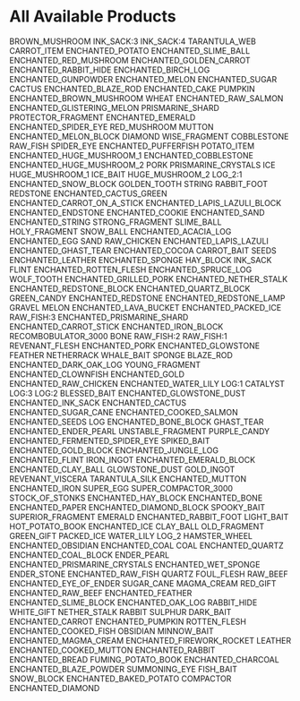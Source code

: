 # All Available Products
BROWN_MUSHROOM
INK_SACK:3
INK_SACK:4
TARANTULA_WEB
CARROT_ITEM
ENCHANTED_POTATO
ENCHANTED_SLIME_BALL
ENCHANTED_RED_MUSHROOM
ENCHANTED_GOLDEN_CARROT
ENCHANTED_RABBIT_HIDE
ENCHANTED_BIRCH_LOG
ENCHANTED_GUNPOWDER
ENCHANTED_MELON
ENCHANTED_SUGAR
CACTUS
ENCHANTED_BLAZE_ROD
ENCHANTED_CAKE
PUMPKIN
ENCHANTED_BROWN_MUSHROOM
WHEAT
ENCHANTED_RAW_SALMON
ENCHANTED_GLISTERING_MELON
PRISMARINE_SHARD
PROTECTOR_FRAGMENT
ENCHANTED_EMERALD
ENCHANTED_SPIDER_EYE
RED_MUSHROOM
MUTTON
ENCHANTED_MELON_BLOCK
DIAMOND
WISE_FRAGMENT
COBBLESTONE
RAW_FISH
SPIDER_EYE
ENCHANTED_PUFFERFISH
POTATO_ITEM
ENCHANTED_HUGE_MUSHROOM_1
ENCHANTED_COBBLESTONE
ENCHANTED_HUGE_MUSHROOM_2
PORK
PRISMARINE_CRYSTALS
ICE
HUGE_MUSHROOM_1
ICE_BAIT
HUGE_MUSHROOM_2
LOG_2:1
ENCHANTED_SNOW_BLOCK
GOLDEN_TOOTH
STRING
RABBIT_FOOT
REDSTONE
ENCHANTED_CACTUS_GREEN
ENCHANTED_CARROT_ON_A_STICK
ENCHANTED_LAPIS_LAZULI_BLOCK
ENCHANTED_ENDSTONE
ENCHANTED_COOKIE
ENCHANTED_SAND
ENCHANTED_STRING
STRONG_FRAGMENT
SLIME_BALL
HOLY_FRAGMENT
SNOW_BALL
ENCHANTED_ACACIA_LOG
ENCHANTED_EGG
SAND
RAW_CHICKEN
ENCHANTED_LAPIS_LAZULI
ENCHANTED_GHAST_TEAR
ENCHANTED_COCOA
CARROT_BAIT
SEEDS
ENCHANTED_LEATHER
ENCHANTED_SPONGE
HAY_BLOCK
INK_SACK
FLINT
ENCHANTED_ROTTEN_FLESH
ENCHANTED_SPRUCE_LOG
WOLF_TOOTH
ENCHANTED_GRILLED_PORK
ENCHANTED_NETHER_STALK
ENCHANTED_REDSTONE_BLOCK
ENCHANTED_QUARTZ_BLOCK
GREEN_CANDY
ENCHANTED_REDSTONE
ENCHANTED_REDSTONE_LAMP
GRAVEL
MELON
ENCHANTED_LAVA_BUCKET
ENCHANTED_PACKED_ICE
RAW_FISH:3
ENCHANTED_PRISMARINE_SHARD
ENCHANTED_CARROT_STICK
ENCHANTED_IRON_BLOCK
RECOMBOBULATOR_3000
BONE
RAW_FISH:2
RAW_FISH:1
REVENANT_FLESH
ENCHANTED_PORK
ENCHANTED_GLOWSTONE
FEATHER
NETHERRACK
WHALE_BAIT
SPONGE
BLAZE_ROD
ENCHANTED_DARK_OAK_LOG
YOUNG_FRAGMENT
ENCHANTED_CLOWNFISH
ENCHANTED_GOLD
ENCHANTED_RAW_CHICKEN
ENCHANTED_WATER_LILY
LOG:1
CATALYST
LOG:3
LOG:2
BLESSED_BAIT
ENCHANTED_GLOWSTONE_DUST
ENCHANTED_INK_SACK
ENCHANTED_CACTUS
ENCHANTED_SUGAR_CANE
ENCHANTED_COOKED_SALMON
ENCHANTED_SEEDS
LOG
ENCHANTED_BONE_BLOCK
GHAST_TEAR
ENCHANTED_ENDER_PEARL
UNSTABLE_FRAGMENT
PURPLE_CANDY
ENCHANTED_FERMENTED_SPIDER_EYE
SPIKED_BAIT
ENCHANTED_GOLD_BLOCK
ENCHANTED_JUNGLE_LOG
ENCHANTED_FLINT
IRON_INGOT
ENCHANTED_EMERALD_BLOCK
ENCHANTED_CLAY_BALL
GLOWSTONE_DUST
GOLD_INGOT
REVENANT_VISCERA
TARANTULA_SILK
ENCHANTED_MUTTON
ENCHANTED_IRON
SUPER_EGG
SUPER_COMPACTOR_3000
STOCK_OF_STONKS
ENCHANTED_HAY_BLOCK
ENCHANTED_BONE
ENCHANTED_PAPER
ENCHANTED_DIAMOND_BLOCK
SPOOKY_BAIT
SUPERIOR_FRAGMENT
EMERALD
ENCHANTED_RABBIT_FOOT
LIGHT_BAIT
HOT_POTATO_BOOK
ENCHANTED_ICE
CLAY_BALL
OLD_FRAGMENT
GREEN_GIFT
PACKED_ICE
WATER_LILY
LOG_2
HAMSTER_WHEEL
ENCHANTED_OBSIDIAN
ENCHANTED_COAL
COAL
ENCHANTED_QUARTZ
ENCHANTED_COAL_BLOCK
ENDER_PEARL
ENCHANTED_PRISMARINE_CRYSTALS
ENCHANTED_WET_SPONGE
ENDER_STONE
ENCHANTED_RAW_FISH
QUARTZ
FOUL_FLESH
RAW_BEEF
ENCHANTED_EYE_OF_ENDER
SUGAR_CANE
MAGMA_CREAM
RED_GIFT
ENCHANTED_RAW_BEEF
ENCHANTED_FEATHER
ENCHANTED_SLIME_BLOCK
ENCHANTED_OAK_LOG
RABBIT_HIDE
WHITE_GIFT
NETHER_STALK
RABBIT
SULPHUR
DARK_BAIT
ENCHANTED_CARROT
ENCHANTED_PUMPKIN
ROTTEN_FLESH
ENCHANTED_COOKED_FISH
OBSIDIAN
MINNOW_BAIT
ENCHANTED_MAGMA_CREAM
ENCHANTED_FIREWORK_ROCKET
LEATHER
ENCHANTED_COOKED_MUTTON
ENCHANTED_RABBIT
ENCHANTED_BREAD
FUMING_POTATO_BOOK
ENCHANTED_CHARCOAL
ENCHANTED_BLAZE_POWDER
SUMMONING_EYE
FISH_BAIT
SNOW_BLOCK
ENCHANTED_BAKED_POTATO
COMPACTOR
ENCHANTED_DIAMOND

